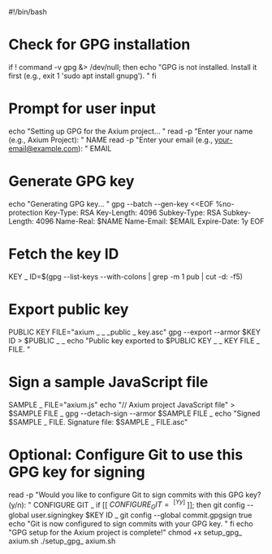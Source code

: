 #!/bin/bash
# Check for GPG installation
if ! command -v gpg &> /dev/null; then
echo "GPG is not installed. Install it first (e.g.,
exit 1
'sudo apt install gnupg').
"
fi
# Prompt for user input
echo "Setting up GPG for the Axium project...
"
read -p "Enter your name (e.g., Axium Project): " NAME
read -p "Enter your email (e.g., your-email@example.com): " EMAIL
# Generate GPG key
echo "Generating GPG key...
"
gpg --batch --gen-key <<EOF
%no-protection
Key-Type: RSA
Key-Length: 4096
Subkey-Type: RSA
Subkey-Length: 4096
Name-Real: $NAME
Name-Email: $EMAIL
Expire-Date: 1y
EOF
# Fetch the key ID
KEY
_
ID=$(gpg --list-keys --with-colons | grep -m 1 pub | cut -d: -f5)
# Export public key
PUBLIC
KEY
FILE="axium
_
_
_public
_
key.asc"
gpg --export --armor $KEY
ID > $PUBLIC
_
_
echo "Public key exported to $PUBLIC
KEY
_
_
KEY
FILE
_
FILE.
"
# Sign a sample JavaScript file
SAMPLE
_
FILE="axium.js"
echo "// Axium project JavaScript file" > $SAMPLE
FILE
_
gpg --detach-sign --armor $SAMPLE
FILE
_
echo "Signed $SAMPLE
_
FILE. Signature file: $SAMPLE
_
FILE.asc"
# Optional: Configure Git to use this GPG key for signing
read -p "Would you like to configure Git to sign commits with this GPG key? (y/n): "
CONFIGURE
GIT
_
if [[ $CONFIGURE
_
GIT =~ ^[Yy]$ ]]; then
git config --global user.signingkey $KEY
ID
_
git config --global commit.gpgsign true
echo "Git is now configured to sign commits with your GPG key.
"
fi
echo "GPG setup for the Axium project is complete!"
chmod +x setup_gpg_
axium.sh
./setup_gpg_
axium.sh

